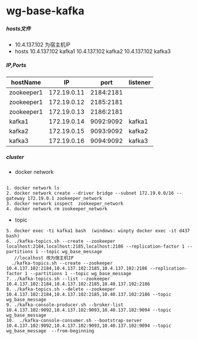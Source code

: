 # wg-base-kafka

##### hosts文件
- 10.4.137.102 为宿主机IP
- hosts 
10.4.137.102 kafka1
10.4.137.102 kafka2
10.4.137.102 kafka3


##### IP,Ports 

|    hostName     | IP       | port   | listener |
| -----------     | -------- | ------ | ------  |
| zookeeper1 | 172.19.0.11 | 2184:2181 |  | 
| zookeeper1 | 172.19.0.12 | 2185:2181 |  | 
| zookeeper1 | 172.19.0.13 | 2186:2181 |  | 
| kafka1 | 172.19.0.14 | 9092:9092 | kafka1 | 
| kafka2 | 172.19.0.15 | 9093:9092 | kafka2 | 
| kafka3 | 172.19.0.16 | 9094:9092| kafka3 | 

##### cluster
- docker network
```

1. docker network ls
2. docker network create --driver bridge --subnet 172.19.0.0/16 --gateway 172.19.0.1 zookeeper_network
3. docker nerwork inspect  zookeeper_network
4. docker network rm zookeeper_network
```
- topic
```
5. docker exec -ti kafka1 bash  (windows: winpty docker exec -it d437 bash) 
6. ./kafka-topics.sh --create --zookeeper localhost:2184,localhost:2185,localhost:2186 --replication-factor 1 --partitions 1 --topic wg_base_message
   //localhost 改为宿主机IP
  ./kafka-topics.sh --create --zookeeper 10.4.137.102:2184,10.4.137.102:2185,10.4.137.102:2186 --replication-factor 1 --partitions 1 --topic wg_base_message
7. ./kafka-topics.sh --list --zookeeper 10.4.137.102:2184,10.4.137.102:2185,10.40.137.102:2186
8. ./kafka-topics.sh --delete --zookeeper 10.4.137.102:2184,10.4.137.102:2185,10.40.137.102:2186 --topic wg_base_message
9. ./kafka-console-producer.sh --broker-list 10.4.137.102:9092,10.4.137.102:9093,10.40.137.102:9094 --topic wg_base_message
10.  ./kafka-console-consumer.sh --bootstrap-server 10.4.137.102:9092,10.4.137.102:9093,10.40.137.102:9094 --topic wg_base_message  --from-beginning
```
